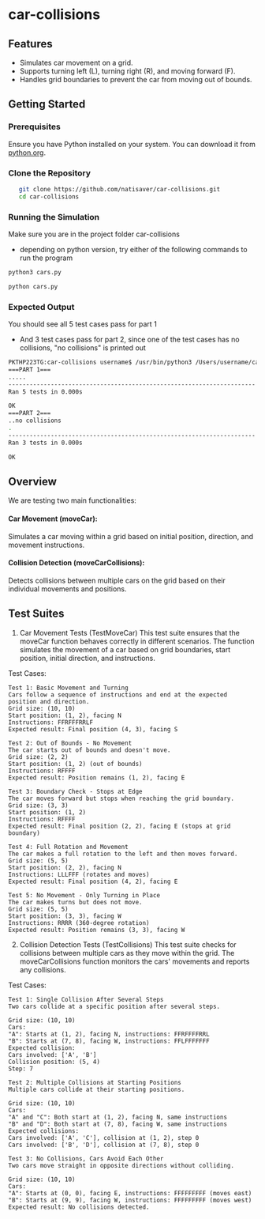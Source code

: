 # car-collisions

## Features

- Simulates car movement on a grid.
- Supports turning left (L), turning right (R), and moving forward (F).
- Handles grid boundaries to prevent the car from moving out of bounds.

## Getting Started

### Prerequisites
Ensure you have Python installed on your system. You can download it from [python.org](https://www.python.org/downloads/).

### Clone the Repository
```bash
   git clone https://github.com/natisaver/car-collisions.git
   cd car-collisions
```

### Running the Simulation
Make sure you are in the project folder car-collisions
- depending on python version, try either of the following commands to run the program
```bash
python3 cars.py
```

```bash
python cars.py
```

### Expected Output
You should see all 5 test cases pass for part 1
- And 3 test cases pass for part 2, since one of the test cases has no collisions, "no collisions" is printed out
```bash
PKTHP223TG:car-collisions username$ /usr/bin/python3 /Users/username/car-collisions/cars.py
===PART 1===
.....
----------------------------------------------------------------------
Ran 5 tests in 0.000s

OK
===PART 2===
..no collisions
.
----------------------------------------------------------------------
Ran 3 tests in 0.000s

OK
```

## Overview
We are testing two main functionalities:

#### Car Movement (moveCar):
Simulates a car moving within a grid based on initial position, direction, and movement instructions.

#### Collision Detection (moveCarCollisions):
Detects collisions between multiple cars on the grid based on their individual movements and positions.

## Test Suites
1. Car Movement Tests (TestMoveCar)
This test suite ensures that the moveCar function behaves correctly in different scenarios. The function simulates the movement of a car based on grid boundaries, start position, initial direction, and instructions.

Test Cases:
```
Test 1: Basic Movement and Turning
Cars follow a sequence of instructions and end at the expected position and direction.
Grid size: (10, 10)
Start position: (1, 2), facing N
Instructions: FFRFFFRRLF
Expected result: Final position (4, 3), facing S

Test 2: Out of Bounds - No Movement
The car starts out of bounds and doesn't move.
Grid size: (2, 2)
Start position: (1, 2) (out of bounds)
Instructions: RFFFF
Expected result: Position remains (1, 2), facing E

Test 3: Boundary Check - Stops at Edge
The car moves forward but stops when reaching the grid boundary.
Grid size: (3, 3)
Start position: (1, 2)
Instructions: RFFFF
Expected result: Final position (2, 2), facing E (stops at grid boundary)

Test 4: Full Rotation and Movement
The car makes a full rotation to the left and then moves forward.
Grid size: (5, 5)
Start position: (2, 2), facing N
Instructions: LLLFFF (rotates and moves)
Expected result: Final position (4, 2), facing E

Test 5: No Movement - Only Turning in Place
The car makes turns but does not move.
Grid size: (5, 5)
Start position: (3, 3), facing W
Instructions: RRRR (360-degree rotation)
Expected result: Position remains (3, 3), facing W
```

2. Collision Detection Tests (TestCollisions)
This test suite checks for collisions between multiple cars as they move within the grid. The moveCarCollisions function monitors the cars' movements and reports any collisions.

Test Cases:
```
Test 1: Single Collision After Several Steps
Two cars collide at a specific position after several steps.

Grid size: (10, 10)
Cars:
"A": Starts at (1, 2), facing N, instructions: FFRFFFFRRL
"B": Starts at (7, 8), facing W, instructions: FFLFFFFFFF
Expected collision:
Cars involved: ['A', 'B']
Collision position: (5, 4)
Step: 7

Test 2: Multiple Collisions at Starting Positions
Multiple cars collide at their starting positions.

Grid size: (10, 10)
Cars:
"A" and "C": Both start at (1, 2), facing N, same instructions
"B" and "D": Both start at (7, 8), facing W, same instructions
Expected collisions:
Cars involved: ['A', 'C'], collision at (1, 2), step 0
Cars involved: ['B', 'D'], collision at (7, 8), step 0

Test 3: No Collisions, Cars Avoid Each Other
Two cars move straight in opposite directions without colliding.

Grid size: (10, 10)
Cars:
"A": Starts at (0, 0), facing E, instructions: FFFFFFFFF (moves east)
"B": Starts at (9, 9), facing W, instructions: FFFFFFFFF (moves west)
Expected result: No collisions detected.

```
